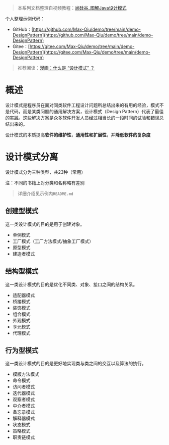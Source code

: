 > 本系列文档整理自视频教程：[尚硅谷_图解Java设计模式](http://www.atguigu.com/download_detail.shtml?v=202)

个人整理示例代码：

- GitHub：[https://github.com/Max-Qiu/demo/tree/main/demo-DesignPattern](https://github.com/Max-Qiu/demo/tree/main/demo-DesignPattern)
- Gitee：[https://gitee.com/Max-Qiu/demo/tree/main/demo-DesignPattern](https://gitee.com/Max-Qiu/demo/tree/main/demo-DesignPattern)

> 推荐阅读：[漫画：什么是 “设计模式” ？](https://mp.weixin.qq.com/s/XpeT7OOkXRBFSuCv7XG_NA)

# 概述

设计模式是程序员在面对同类软件工程设计问题所总结出来的有用的经验，模式不是代码，而是某类问题的通用解决方案，设计模式（Design Pattern）代表了最佳的实践。这些解决方案是众多软件开发人员经过相当长的一段时间的试验和错误总结出来的。

设计模式的本质提高**软件的维护性**，**通用性和扩展性**，并**降低软件的复杂度**

# 设计模式分离

设计模式分为三种类型，共23种（常用）

注：不同的书籍上对分类和名称略有差别

> 详细介绍见示例内`README.md`

## 创建型模式

这一类设计模式的目的是用于创建对象。

- 单例模式
- 工厂模式（工厂方法模式/抽象工厂模式）
- 原型模式
- 建造者模式

## 结构型模式

这一类设计模式的目的是优化不同类、对象、接口之间的结构关系。

- 适配器模式
- 桥接模式
- 装饰模式
- 组合模式
- 外观模式
- 享元模式
- 代理模式

## 行为型模式

这一类设计模式的目的是更好地实现类与类之间的交互以及算法的执行。

- 模版方法模式
- 命令模式
- 访问者模式
- 迭代器模式
- 观察者模式
- 中介者模式
- 备忘录模式
- 解释器模式
- 状态模式
- 策略模式
- 职责链模式
